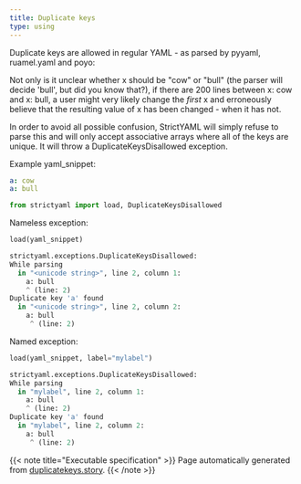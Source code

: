 ```yaml
---
title: Duplicate keys
type: using
---
```



Duplicate keys are allowed in regular YAML - as parsed by pyyaml, ruamel.yaml and poyo:

Not only is it unclear whether x should be "cow" or "bull" (the parser will decide 'bull', but did you know that?),
if there are 200 lines between x: cow and x: bull, a user might very likely change the *first* x and erroneously believe
that the resulting value of x has been changed - when it has not.

In order to avoid all possible confusion, StrictYAML will simply refuse to parse this and will only accept associative
arrays where all of the keys are unique. It will throw a DuplicateKeysDisallowed exception.


Example yaml_snippet:

```yaml
a: cow
a: bull

```


```python
from strictyaml import load, DuplicateKeysDisallowed

```



Nameless exception:


```python
load(yaml_snippet)
```


```python
strictyaml.exceptions.DuplicateKeysDisallowed:
While parsing
  in "<unicode string>", line 2, column 1:
    a: bull
    ^ (line: 2)
Duplicate key 'a' found
  in "<unicode string>", line 2, column 2:
    a: bull
     ^ (line: 2)
```




Named exception:


```python
load(yaml_snippet, label="mylabel")
```


```python
strictyaml.exceptions.DuplicateKeysDisallowed:
While parsing
  in "mylabel", line 2, column 1:
    a: bull
    ^ (line: 2)
Duplicate key 'a' found
  in "mylabel", line 2, column 2:
    a: bull
     ^ (line: 2)
```






{{< note title="Executable specification" >}}
Page automatically generated from <a href="https://github.com/crdoconnor/strictyaml/blob/master/hitch/story/duplicatekeys.story">duplicatekeys.story</a>.
{{< /note >}}